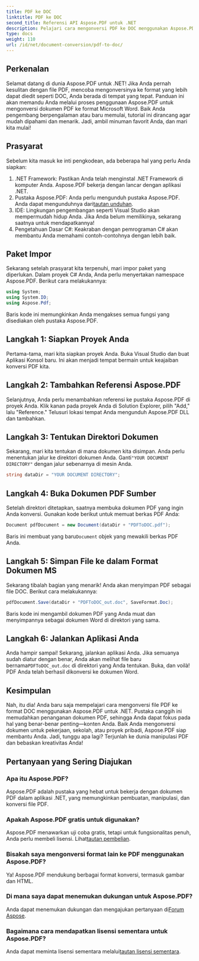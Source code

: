 ```yaml
---
title: PDF ke DOC
linktitle: PDF ke DOC
second_title: Referensi API Aspose.PDF untuk .NET
description: Pelajari cara mengonversi PDF ke DOC menggunakan Aspose.PDF untuk .NET dalam panduan lengkap ini. Petunjuk dan kiat langkah demi langkah disertakan.
type: docs
weight: 110
url: /id/net/document-conversion/pdf-to-doc/
---
```

## Perkenalan

Selamat datang di dunia Aspose.PDF untuk .NET! Jika Anda pernah kesulitan dengan file PDF, mencoba mengonversinya ke format yang lebih dapat diedit seperti DOC, Anda berada di tempat yang tepat. Panduan ini akan memandu Anda melalui proses penggunaan Aspose.PDF untuk mengonversi dokumen PDF ke format Microsoft Word. Baik Anda pengembang berpengalaman atau baru memulai, tutorial ini dirancang agar mudah dipahami dan menarik. Jadi, ambil minuman favorit Anda, dan mari kita mulai!

## Prasyarat

Sebelum kita masuk ke inti pengkodean, ada beberapa hal yang perlu Anda siapkan:

1. .NET Framework: Pastikan Anda telah menginstal .NET Framework di komputer Anda. Aspose.PDF bekerja dengan lancar dengan aplikasi .NET.
2.  Pustaka Aspose.PDF: Anda perlu mengunduh pustaka Aspose.PDF. Anda dapat mengunduhnya dari[tautan unduhan](https://releases.aspose.com/pdf/net/).
3. IDE: Lingkungan pengembangan seperti Visual Studio akan mempermudah hidup Anda. Jika Anda belum memilikinya, sekarang saatnya untuk mendapatkannya!
4. Pengetahuan Dasar C#: Keakraban dengan pemrograman C# akan membantu Anda memahami contoh-contohnya dengan lebih baik.

## Paket Impor

Sekarang setelah prasyarat kita terpenuhi, mari impor paket yang diperlukan. Dalam proyek C# Anda, Anda perlu menyertakan namespace Aspose.PDF. Berikut cara melakukannya:

```csharp
using System;
using System.IO;
using Aspose.Pdf;
```

Baris kode ini memungkinkan Anda mengakses semua fungsi yang disediakan oleh pustaka Aspose.PDF.

## Langkah 1: Siapkan Proyek Anda

Pertama-tama, mari kita siapkan proyek Anda. Buka Visual Studio dan buat Aplikasi Konsol baru. Ini akan menjadi tempat bermain untuk keajaiban konversi PDF kita.

## Langkah 2: Tambahkan Referensi Aspose.PDF

Selanjutnya, Anda perlu menambahkan referensi ke pustaka Aspose.PDF di proyek Anda. Klik kanan pada proyek Anda di Solution Explorer, pilih "Add," lalu "Reference." Telusuri lokasi tempat Anda mengunduh Aspose.PDF DLL dan tambahkan.

## Langkah 3: Tentukan Direktori Dokumen

 Sekarang, mari kita tentukan di mana dokumen kita disimpan. Anda perlu menentukan jalur ke direktori dokumen Anda. Ganti`"YOUR DOCUMENT DIRECTORY"` dengan jalur sebenarnya di mesin Anda.

```csharp
string dataDir = "YOUR DOCUMENT DIRECTORY";
```

## Langkah 4: Buka Dokumen PDF Sumber

Setelah direktori ditetapkan, saatnya membuka dokumen PDF yang ingin Anda konversi. Gunakan kode berikut untuk memuat berkas PDF Anda:

```csharp
Document pdfDocument = new Document(dataDir + "PDFToDOC.pdf");
```

 Baris ini membuat yang baru`Document` objek yang mewakili berkas PDF Anda.

## Langkah 5: Simpan File ke dalam Format Dokumen MS

Sekarang tibalah bagian yang menarik! Anda akan menyimpan PDF sebagai file DOC. Berikut cara melakukannya:

```csharp
pdfDocument.Save(dataDir + "PDFToDOC_out.doc", SaveFormat.Doc);
```

Baris kode ini mengambil dokumen PDF yang Anda muat dan menyimpannya sebagai dokumen Word di direktori yang sama.

## Langkah 6: Jalankan Aplikasi Anda

Anda hampir sampai! Sekarang, jalankan aplikasi Anda. Jika semuanya sudah diatur dengan benar, Anda akan melihat file baru bernama`PDFToDOC_out.doc` di direktori yang Anda tentukan. Buka, dan voilà! PDF Anda telah berhasil dikonversi ke dokumen Word.

## Kesimpulan

Nah, itu dia! Anda baru saja mempelajari cara mengonversi file PDF ke format DOC menggunakan Aspose.PDF untuk .NET. Pustaka canggih ini memudahkan penanganan dokumen PDF, sehingga Anda dapat fokus pada hal yang benar-benar penting—konten Anda. Baik Anda mengonversi dokumen untuk pekerjaan, sekolah, atau proyek pribadi, Aspose.PDF siap membantu Anda. Jadi, tunggu apa lagi? Terjunlah ke dunia manipulasi PDF dan bebaskan kreativitas Anda!

## Pertanyaan yang Sering Diajukan

### Apa itu Aspose.PDF?
Aspose.PDF adalah pustaka yang hebat untuk bekerja dengan dokumen PDF dalam aplikasi .NET, yang memungkinkan pembuatan, manipulasi, dan konversi file PDF.

### Apakah Aspose.PDF gratis untuk digunakan?
 Aspose.PDF menawarkan uji coba gratis, tetapi untuk fungsionalitas penuh, Anda perlu membeli lisensi. Lihat[tautan pembelian](https://purchase.aspose.com/buy).

### Bisakah saya mengonversi format lain ke PDF menggunakan Aspose.PDF?
Ya! Aspose.PDF mendukung berbagai format konversi, termasuk gambar dan HTML.

### Di mana saya dapat menemukan dukungan untuk Aspose.PDF?
 Anda dapat menemukan dukungan dan mengajukan pertanyaan di[Forum Aspose](https://forum.aspose.com/c/pdf/10).

### Bagaimana cara mendapatkan lisensi sementara untuk Aspose.PDF?
 Anda dapat meminta lisensi sementara melalui[tautan lisensi sementara](https://purchase.aspose.com/temporary-license/).